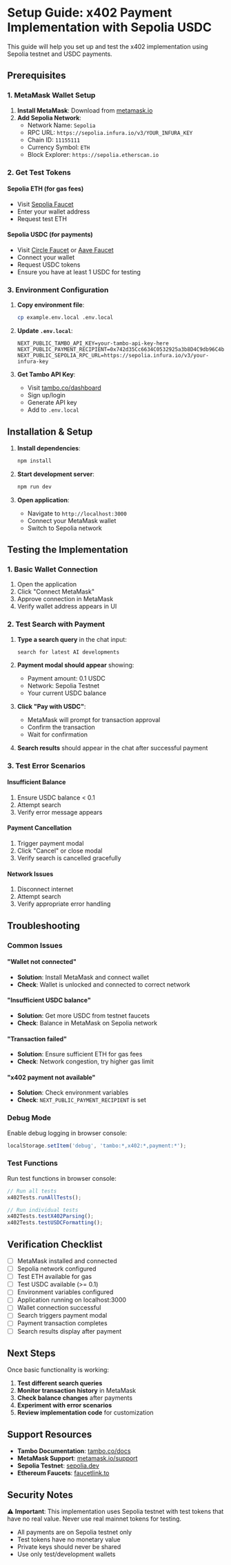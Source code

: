 # Setup Guide: x402 Payment Implementation with Sepolia USDC

This guide will help you set up and test the x402 implementation using Sepolia testnet and USDC payments.

## Prerequisites

### 1. MetaMask Wallet Setup

1. **Install MetaMask**: Download from [metamask.io](https://metamask.io)
2. **Add Sepolia Network**:
   - Network Name: `Sepolia`
   - RPC URL: `https://sepolia.infura.io/v3/YOUR_INFURA_KEY`
   - Chain ID: `11155111`
   - Currency Symbol: `ETH`
   - Block Explorer: `https://sepolia.etherscan.io`

### 2. Get Test Tokens

#### Sepolia ETH (for gas fees)
- Visit [Sepolia Faucet](https://sepoliafaucet.com/)
- Enter your wallet address
- Request test ETH

#### Sepolia USDC (for payments)
- Visit [Circle Faucet](https://faucet.circle.com/) or [Aave Faucet](https://staging.aave.com/faucet/)
- Connect your wallet
- Request USDC tokens
- Ensure you have at least 1 USDC for testing

### 3. Environment Configuration

1. **Copy environment file**:
   ```bash
   cp example.env.local .env.local
   ```

2. **Update `.env.local`**:
   ```env
   NEXT_PUBLIC_TAMBO_API_KEY=your-tambo-api-key-here
   NEXT_PUBLIC_PAYMENT_RECIPIENT=0x742d35Cc6634C0532925a3b8D4C9db96C4b4d8b6
   NEXT_PUBLIC_SEPOLIA_RPC_URL=https://sepolia.infura.io/v3/your-infura-key
   ```

3. **Get Tambo API Key**:
   - Visit [tambo.co/dashboard](https://tambo.co/dashboard)
   - Sign up/login
   - Generate API key
   - Add to `.env.local`

## Installation & Setup

1. **Install dependencies**:
   ```bash
   npm install
   ```

2. **Start development server**:
   ```bash
   npm run dev
   ```

3. **Open application**:
   - Navigate to `http://localhost:3000`
   - Connect your MetaMask wallet
   - Switch to Sepolia network

## Testing the Implementation

### 1. Basic Wallet Connection

1. Open the application
2. Click "Connect MetaMask"
3. Approve connection in MetaMask
4. Verify wallet address appears in UI

### 2. Test Search with Payment

1. **Type a search query** in the chat input:
   ```
   search for latest AI developments
   ```

2. **Payment modal should appear** showing:
   - Payment amount: 0.1 USDC
   - Network: Sepolia Testnet
   - Your current USDC balance

3. **Click "Pay with USDC"**:
   - MetaMask will prompt for transaction approval
   - Confirm the transaction
   - Wait for confirmation

4. **Search results** should appear in the chat after successful payment

### 3. Test Error Scenarios

#### Insufficient Balance
1. Ensure USDC balance < 0.1
2. Attempt search
3. Verify error message appears

#### Payment Cancellation
1. Trigger payment modal
2. Click "Cancel" or close modal
3. Verify search is cancelled gracefully

#### Network Issues
1. Disconnect internet
2. Attempt search
3. Verify appropriate error handling

## Troubleshooting

### Common Issues

#### "Wallet not connected"
- **Solution**: Install MetaMask and connect wallet
- **Check**: Wallet is unlocked and connected to correct network

#### "Insufficient USDC balance"
- **Solution**: Get more USDC from testnet faucets
- **Check**: Balance in MetaMask on Sepolia network

#### "Transaction failed"
- **Solution**: Ensure sufficient ETH for gas fees
- **Check**: Network congestion, try higher gas limit

#### "x402 payment not available"
- **Solution**: Check environment variables
- **Check**: `NEXT_PUBLIC_PAYMENT_RECIPIENT` is set

### Debug Mode

Enable debug logging in browser console:
```javascript
localStorage.setItem('debug', 'tambo:*,x402:*,payment:*');
```

### Test Functions

Run test functions in browser console:
```javascript
// Run all tests
x402Tests.runAllTests();

// Run individual tests
x402Tests.testX402Parsing();
x402Tests.testUSDCFormatting();
```

## Verification Checklist

- [ ] MetaMask installed and connected
- [ ] Sepolia network configured
- [ ] Test ETH available for gas
- [ ] Test USDC available (>= 0.1)
- [ ] Environment variables configured
- [ ] Application running on localhost:3000
- [ ] Wallet connection successful
- [ ] Search triggers payment modal
- [ ] Payment transaction completes
- [ ] Search results display after payment

## Next Steps

Once basic functionality is working:

1. **Test different search queries**
2. **Monitor transaction history** in MetaMask
3. **Check balance changes** after payments
4. **Experiment with error scenarios**
5. **Review implementation code** for customization

## Support Resources

- **Tambo Documentation**: [tambo.co/docs](https://tambo.co/docs)
- **MetaMask Support**: [metamask.io/support](https://metamask.io/support)
- **Sepolia Testnet**: [sepolia.dev](https://sepolia.dev)
- **Ethereum Faucets**: [faucetlink.to](https://faucetlink.to)

## Security Notes

⚠️ **Important**: This implementation uses Sepolia testnet with test tokens that have no real value. Never use real mainnet tokens for testing.

- All payments are on Sepolia testnet only
- Test tokens have no monetary value
- Private keys should never be shared
- Use only test/development wallets

